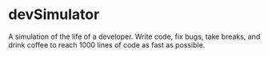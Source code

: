 # devSimulator
A simulation of the life of a developer. Write code, fix bugs, take breaks, and drink coffee to reach 1000 lines of code as fast as possible.
